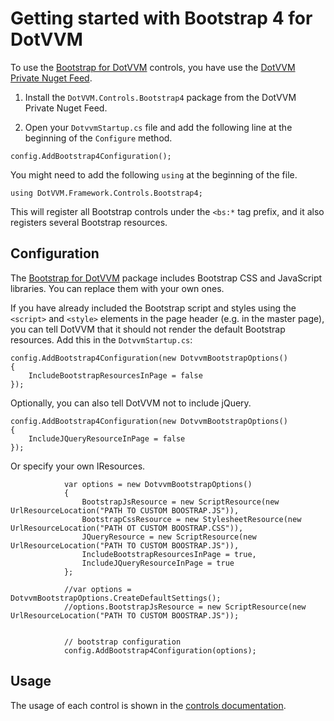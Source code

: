 # Getting started with Bootstrap 4 for DotVVM

To use the [Bootstrap for DotVVM](https://www.dotvvm.com/products/bootstrap-for-dotvvm) controls, you have use the [DotVVM Private Nuget Feed](~/pages/dotvvm-for-visual-studio/dotvvm-private-nuget-feed).

1. Install the `DotVVM.Controls.Bootstrap4` package from the DotVVM Private Nuget Feed.

2. Open your `DotvvmStartup.cs` file and add the following line at the beginning of the `Configure` method.

```CSHARP
config.AddBootstrap4Configuration();
``` 

You might need to add the following `using` at the beginning of the file.

```CSHARP
using DotVVM.Framework.Controls.Bootstrap4;
```

This will register all Bootstrap controls under the `<bs:*` tag prefix, and it also registers several Bootstrap resources. 



## Configuration

The [Bootstrap for DotVVM](https://www.dotvvm.com/products/bootstrap-for-dotvvm) package includes Bootstrap CSS and JavaScript libraries. You can replace them with your own ones.
 
If you have already included the Bootstrap script and styles using the `<script>` and `<style>` elements in the page header (e.g. in the master page), you can tell 
DotVVM that it should not render the default Bootstrap resources. Add this in the `DotvvmStartup.cs`:

```CSHARP
config.AddBootstrap4Configuration(new DotvvmBootstrapOptions() 
{
    IncludeBootstrapResourcesInPage = false
});
```

Optionally, you can also tell DotVVM not to include jQuery. 

```CSHARP
config.AddBootstrap4Configuration(new DotvvmBootstrapOptions() 
{
    IncludeJQueryResourceInPage = false
});
```

Or specify your own IResources.
```CSHARP
            var options = new DotvvmBootstrapOptions()
            {
                BootstrapJsResource = new ScriptResource(new UrlResourceLocation("PATH TO CUSTOM BOOSTRAP.JS")),
                BootstrapCssResource = new StylesheetResource(new UrlResourceLocation("PATH OT CUSTOM BOOSTRAP.CSS")),
                JQueryResource = new ScriptResource(new UrlResourceLocation("PATH TO CUSTOM BOOSTRAP.JS")),
                IncludeBootstrapResourcesInPage = true,
                IncludeJQueryResourceInPage = true
            };

            //var options = DotvvmBootstrapOptions.CreateDefaultSettings();
            //options.BootstrapJsResource = new ScriptResource(new UrlResourceLocation("PATH TO CUSTOM BOOSTRAP.JS"));


            // bootstrap configuration
            config.AddBootstrap4Configuration(options);
```

## Usage
The usage of each control is shown in the [controls documentation](~/controls/bootstrap4/Accordion).